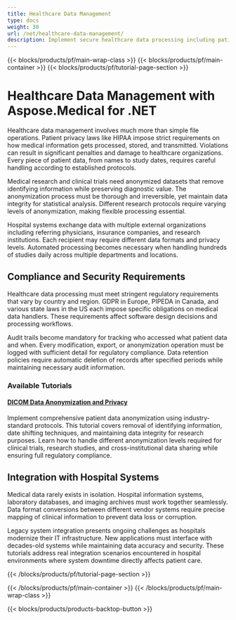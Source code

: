 ```yaml
---
title: Healthcare Data Management
type: docs
weight: 30
url: /net/healthcare-data-management/
description: Implement secure healthcare data processing including patient anonymization, metadata management, and compliance with medical privacy regulations.
---
```

{{< blocks/products/pf/main-wrap-class >}}
{{< blocks/products/pf/main-container >}}
{{< blocks/products/pf/tutorial-page-section >}}

# Healthcare Data Management with Aspose.Medical for .NET

Healthcare data management involves much more than simple file operations. Patient privacy laws like HIPAA impose strict requirements on how medical information gets processed, stored, and transmitted. Violations can result in significant penalties and damage to healthcare organizations. Every piece of patient data, from names to study dates, requires careful handling according to established protocols.

Medical research and clinical trials need anonymized datasets that remove identifying information while preserving diagnostic value. The anonymization process must be thorough and irreversible, yet maintain data integrity for statistical analysis. Different research protocols require varying levels of anonymization, making flexible processing essential.

Hospital systems exchange data with multiple external organizations including referring physicians, insurance companies, and research institutions. Each recipient may require different data formats and privacy levels. Automated processing becomes necessary when handling hundreds of studies daily across multiple departments and locations.

## Compliance and Security Requirements

Healthcare data processing must meet stringent regulatory requirements that vary by country and region. GDPR in Europe, PIPEDA in Canada, and various state laws in the US each impose specific obligations on medical data handlers. These requirements affect software design decisions and processing workflows.

Audit trails become mandatory for tracking who accessed what patient data and when. Every modification, export, or anonymization operation must be logged with sufficient detail for regulatory compliance. Data retention policies require automatic deletion of records after specified periods while maintaining necessary audit information.

### Available Tutorials

#### [DICOM Data Anonymization and Privacy](./dicom-data-anonymization-privacy/)
Implement comprehensive patient data anonymization using industry-standard protocols. This tutorial covers removal of identifying information, date shifting techniques, and maintaining data integrity for research purposes. Learn how to handle different anonymization levels required for clinical trials, research studies, and cross-institutional data sharing while ensuring full regulatory compliance.

## Integration with Hospital Systems

Medical data rarely exists in isolation. Hospital information systems, laboratory databases, and imaging archives must work together seamlessly. Data format conversions between different vendor systems require precise mapping of clinical information to prevent data loss or corruption.

Legacy system integration presents ongoing challenges as hospitals modernize their IT infrastructure. New applications must interface with decades-old systems while maintaining data accuracy and security. These tutorials address real integration scenarios encountered in hospital environments where system downtime directly affects patient care.

{{< /blocks/products/pf/tutorial-page-section >}}

{{< /blocks/products/pf/main-container >}}
{{< /blocks/products/pf/main-wrap-class >}}

{{< blocks/products/products-backtop-button >}}